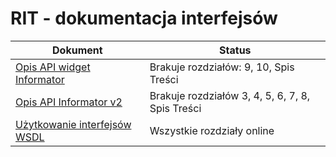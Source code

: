 # RIT - dokumentacja interfejsów

Dokument | Status
--- | ---
[Opis API widget Informator](rest-v1.md) | Brakuje rozdziałów: 9, 10, Spis Treści
[Opis API Informator v2](rest-v1.md) | Brakuje rozdziałów 3, 4, 5, 6, 7, 8, Spis Treści
[Użytkowanie interfejsów WSDL](webservices.md) | Wszystkie rozdziały online
